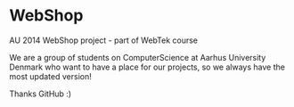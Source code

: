 WebShop
=======

AU 2014 WebShop project - part of WebTek course

We are a group of students on ComputerScience at Aarhus University Denmark who want to have a place for our projects, so we always have the most updated version!

Thanks GitHub :)

